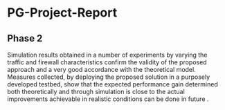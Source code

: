 # PG-Project-Report
## Phase 2



Simulation results obtained in a number of experiments by varying the traffic and firewall characteristics confirm the validity of the proposed approach
and a very good accordance with the theoretical model. Measures collected, by deploying the proposed solution in a purposely developed testbed, show that the expected performance gain determined both theoretically and through simulation is close to the actual improvements achievable
in realistic conditions can be done in future .
